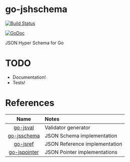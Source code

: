 # go-jshschema

[![Build Status](https://travis-ci.org/lestrrat/go-jshschema.svg?branch=master)](https://travis-ci.org/lestrrat/go-jshschema)

[![GoDoc](https://godoc.org/github.com/lestrrat/go-jshschema?status.svg)](https://godoc.org/github.com/lestrrat/go-jshschema)

JSON Hyper Schema for Go

# TODO

* Documentation!
* Tests!

# References

| Name                                                     | Notes                         |
|:--------------------------------------------------------:|:------------------------------|
| [go-jsval](https://github.com/lestrrat/go-jsval)         | Validator generator           |
| [go-jsschema](https://github.com/lestrrat/go-jsschema)   | JSON Schema implementation    |
| [go-jsref](https://github.com/lestrrat/go-jsref)         | JSON Reference implementation |
| [go-jspointer](https://github.com/lestrrat/go-jspointer) | JSON Pointer implementations  |

